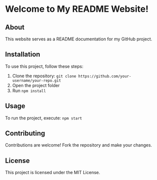 <!DOCTYPE html>
<html>
<head>
  <title>My README Website</title>
</head>
<body>
  <h1>Welcome to My README Website!</h1>
  
  <h2>About</h2>
  <p>This website serves as a README documentation for my GitHub project.</p>
  
  <h2>Installation</h2>
  <p>To use this project, follow these steps:</p>
  <ol>
    <li>Clone the repository: <code>git clone https://github.com/your-username/your-repo.git</code></li>
    <li>Open the project folder</li>
    <li>Run <code>npm install</code></li>
  </ol>
  
  <h2>Usage</h2>
  <p>To run the project, execute: <code>npm start</code></p>
  
  <h2>Contributing</h2>
  <p>Contributions are welcome! Fork the repository and make your changes.</p>
  
  <h2>License</h2>
  <p>This project is licensed under the MIT License.</p>
</body>
</html>
